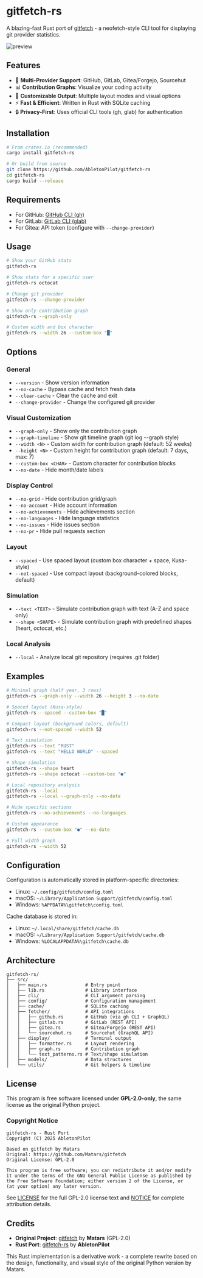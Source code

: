 # gitfetch-rs

A blazing-fast Rust port of [gitfetch](https://github.com/Matars/gitfetch) - a neofetch-style CLI tool for displaying git provider statistics.

![preview](https://pub-9fab8c462d8d4428bf45385586df9f1a.r2.dev/2025-10-29-124623_hyprshot.png)

## Features

- 🚀 **Multi-Provider Support**: GitHub, GitLab, Gitea/Forgejo, Sourcehut
- 📊 **Contribution Graphs**: Visualize your coding activity
- 🎨 **Customizable Output**: Multiple layout modes and visual options
- ⚡ **Fast & Efficient**: Written in Rust with SQLite caching
- 🔒 **Privacy-First**: Uses official CLI tools (gh, glab) for authentication

## Installation

```bash
# From crates.io (recommended)
cargo install gitfetch-rs

# Or build from source
git clone https://github.com/AbletonPilot/gitfetch-rs
cd gitfetch-rs
cargo build --release
```

## Requirements

- For GitHub: [GitHub CLI (gh)](https://cli.github.com/)
- For GitLab: [GitLab CLI (glab)](https://gitlab.com/gitlab-org/cli)
- For Gitea: API token (configure with `--change-provider`)

## Usage

```bash
# Show your GitHub stats
gitfetch-rs

# Show stats for a specific user
gitfetch-rs octocat

# Change git provider
gitfetch-rs --change-provider

# Show only contribution graph
gitfetch-rs --graph-only

# Custom width and box character
gitfetch-rs --width 26 --custom-box "█"
```

## Options

### General
- `--version` - Show version information
- `--no-cache` - Bypass cache and fetch fresh data
- `--clear-cache` - Clear the cache and exit
- `--change-provider` - Change the configured git provider

### Visual Customization
- `--graph-only` - Show only the contribution graph
- `--graph-timeline` - Show git timeline graph (git log --graph style)
- `--width <N>` - Custom width for contribution graph (default: 52 weeks)
- `--height <N>` - Custom height for contribution graph (default: 7 days, max: 7)
- `--custom-box <CHAR>` - Custom character for contribution blocks
- `--no-date` - Hide month/date labels

### Display Control
- `--no-grid` - Hide contribution grid/graph
- `--no-account` - Hide account information
- `--no-achievements` - Hide achievements section
- `--no-languages` - Hide language statistics
- `--no-issues` - Hide issues section
- `--no-pr` - Hide pull requests section

### Layout
- `--spaced` - Use spaced layout (custom box character + space, Kusa-style)
- `--not-spaced` - Use compact layout (background-colored blocks, default)

### Simulation
- `--text <TEXT>` - Simulate contribution graph with text (A-Z and space only)
- `--shape <SHAPE>` - Simulate contribution graph with predefined shapes (heart, octocat, etc.)

### Local Analysis
- `--local` - Analyze local git repository (requires .git folder)

## Examples

```bash
# Minimal graph (half year, 3 rows)
gitfetch-rs --graph-only --width 26 --height 3 --no-date

# Spaced layout (Kusa-style)
gitfetch-rs --spaced --custom-box "█"

# Compact layout (background colors, default)
gitfetch-rs --not-spaced --width 52

# Text simulation
gitfetch-rs --text "RUST"
gitfetch-rs --text "HELLO WORLD" --spaced

# Shape simulation
gitfetch-rs --shape heart
gitfetch-rs --shape octocat --custom-box "●"

# Local repository analysis
gitfetch-rs --local
gitfetch-rs --local --graph-only --no-date

# Hide specific sections
gitfetch-rs --no-achievements --no-languages

# Custom appearance
gitfetch-rs --custom-box "●" --no-date

# Full width graph
gitfetch-rs --width 52
```

## Configuration

Configuration is automatically stored in platform-specific directories:
- Linux: `~/.config/gitfetch/config.toml`
- macOS: `~/Library/Application Support/gitfetch/config.toml`
- Windows: `%APPDATA%\gitfetch\config.toml`

Cache database is stored in:
- Linux: `~/.local/share/gitfetch/cache.db`
- macOS: `~/Library/Application Support/gitfetch/cache.db`
- Windows: `%LOCALAPPDATA%\gitfetch\cache.db`

## Architecture

```
gitfetch-rs/
├── src/
│   ├── main.rs              # Entry point
│   ├── lib.rs               # Library interface
│   ├── cli/                 # CLI argument parsing
│   ├── config/              # Configuration management
│   ├── cache/               # SQLite caching
│   ├── fetcher/             # API integrations
│   │   ├── github.rs        # GitHub (via gh CLI + GraphQL)
│   │   ├── gitlab.rs        # GitLab (REST API)
│   │   ├── gitea.rs         # Gitea/Forgejo (REST API)
│   │   └── sourcehut.rs     # Sourcehut (GraphQL API)
│   ├── display/             # Terminal output
│   │   ├── formatter.rs     # Layout rendering
│   │   ├── graph.rs         # Contribution graph
│   │   └── text_patterns.rs # Text/shape simulation
│   ├── models/              # Data structures
│   └── utils/               # Git helpers & timeline
```

## License

This program is free software licensed under **GPL-2.0-only**, the same license as the original Python project.

### Copyright Notice

```
gitfetch-rs - Rust Port
Copyright (C) 2025 AbletonPilot

Based on gitfetch by Matars
Original: https://github.com/Matars/gitfetch
Original License: GPL-2.0

This program is free software; you can redistribute it and/or modify
it under the terms of the GNU General Public License as published by
the Free Software Foundation; either version 2 of the License, or
(at your option) any later version.
```

See [LICENSE](LICENSE) for the full GPL-2.0 license text and [NOTICE](NOTICE) for complete attribution details.

## Credits

- **Original Project**: [gitfetch](https://github.com/Matars/gitfetch) by **Matars** (GPL-2.0)
- **Rust Port**: [gitfetch-rs](https://github.com/AbletonPilot/gitfetch-rs) by **AbletonPilot**

This Rust implementation is a derivative work - a complete rewrite based on the design, 
functionality, and visual style of the original Python version by Matars.
